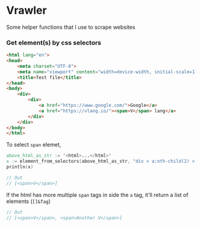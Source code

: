 # Vrawler
Some helper functions that I use to scrape websites

### Get element(s) by css selectors
```html
<html lang="en">
<head>
    <meta charset="UTF-8">
    <meta name="viewport" content="width=device-width, initial-scale=1.0">
    <title>Test file</title>
</head>
<body>
    <div>
        <div>
            <a href="https://www.google.com/">Google</a>
            <a href="https://vlang.io/"><span>V</span> lang</a>
        </div>
    </div>
</body>
</html>
```

To select `span` elemet,
```v
above_html_as_str := '<html>...</html>'
x := element_from_selectors(above_html_as_str, "div > a:nth-child(2) > span")
println(x)

// Out
// [<span>V</span>]
```

If the html has more multiple `span` tags in side the `a` tag, it'll return a list of elements (`[]&Tag`)

```v
// Out
// [<span>V</span>, <span>Another V</span>]
```